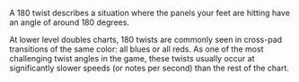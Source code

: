 A 180 twist describes a situation where the panels your feet are hitting have an angle of around 180 degrees. 

At lower level doubles charts, 180 twists are commonly seen in cross-pad transitions of the same color: all blues or all reds. As one of the most challenging twist angles in the game, these twists usually occur at significantly slower speeds (or notes per second) than the rest of the chart.